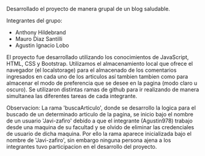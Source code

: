 Desarrollado el proyecto de manera grupal de un blog saludable.

Integrantes del grupo:
* Anthony Hildebrand
* Mauro Diaz Santilli
* Agustin Ignacio Lobo

El proyecto fue desarrollado utilizando los conocimientos de JavaScript, HTML, CSS y Bootstrap. 
Utilizamos el almacenamiento local que ofrece el navegador (el localstorage) para el almacenado de los comentarios ingresados en cada uno de los articulos así tambien tambien como para almacenar el modo de preferencia que se desee en la pagina (modo claro u oscuro). 
Se utilizaron distintas ramas de github para ir realizando de manera simultanea las diferentes tareas de cada integrante. 

Observacion:
La rama 'buscaArticulo', donde se desarrollo la logica para el buscado de un determinado articulo de la pagina, se inicio bajo el nombre de un usuario 'Javi-zafiro' debido a que el integrante (Agustin978) trabajo desde una maquina de su facultad y se olvido de eliminar las credenciales de usuario de dicha maquina. Por ello la rama aparece inicializada bajo el nombre de 'Javi-zafiro', sin embargo ninguna persona ajena a los integrantes tuvo participacion en el desarrollo del proyecto.